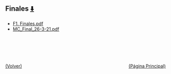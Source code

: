 
<html>
<body>
<h2>Finales <a href="https://downgit.github.io/#/home?url=https://github.com/Apuntes-FIUBA/Apuntes-Electronica/tree/main/82 - Física/8201 - Fisica I/Examenes/Finales" style="font-size:20px">  ⬇️ </a></h2>
<ul>
    <li><a href="F1. Finales.pdf">F1. Finales.pdf</a></li>
    <li><a href="MC_Final_26-3-21.pdf">MC_Final_26-3-21.pdf</a></li>
</ul>
</body>
</html>









<br><br><br><br><br><a href="../" style="float: left">(Volver)</a> <a href="https://apuntes-fiuba.github.io/Apuntes-Electronica" style="float: right">(Página Principal)</a>
